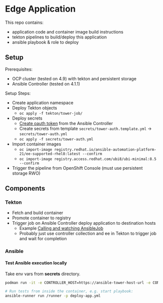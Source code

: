 # Edge Application

This repo contains:
- application code and container image build instructions
- tekton pipelines to build/deploy this application
- ansible playbook & role to deploy

## Setup

Prerequisites:
- OCP cluster (tested on 4.9) with tekton and persistent storage
- Ansible Controller (tested on 4.1.1)

Setup Steps:
- Create application namespace
- Deploy Tekton objects
  - `oc apply -f tekton/tower-job/`
- Deploy secrets
  - [Create oauth token](https://docs.ansible.com/automation-controller/4.1.0/html/userguide/applications_auth.html#ug-tokens-auth-create) from the Ansible Controller
  - Create secrets from template `secrets/tower-auth.template.yml` -> `secrets/tower-auth.yml`
  - `oc apply -f secrets/tower-auth.yml`
- Import container images
  - `oc import-image registry.redhat.io/ansible-automation-platform-21/ee-supported-rhel8:latest --confirm`
  - `oc import-image registry.access.redhat.com/ubi8/ubi-minimal:8.5 --confirm`
- Trigger the pipeline from OpenShift Console (must use persistent storage RWO)

## Components

### Tekton 

- Fetch and build container
- Promote container to registry
- Trigger job on Ansible Controller deploy application to destination hosts
  - Example [Calling and watching AnsibleJob](https://gitlab.com/redhat-cop/ansible-ssa/role-aap-operator/-/blob/main/tasks/aap-controller-job.yml)
  - Probably just use controller collection and ee in Tekton to trigger job and wait for completion


### Ansible

#### Test Ansible execution locally

Take env vars from **secrets** directory.

```bash
podman run -it -e CONTROLLER_HOST=https://ansible-tower-host-url -e CONTROLLER_OAUTH_TOKEN=ansible-tower-api-token registry.redhat.io/ansible-automation-platform-21/ee-supported-rhel8:latest bash

# Run tests from inside the container, e.g. start playbook:
ansible-runner run /runner -p deploy-app.yml
```

